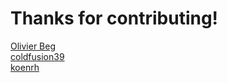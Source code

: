 # Thanks for contributing!
[Olivier Beg](https://twitter.com/smiegles)  
[coldfusion39](https://github.com/coldfusion39)  
[koenrh](https://github.com/koenrh)
